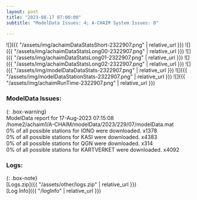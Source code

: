 ```yaml
---
layout: post
title: "2023-08-17 07:00:00"
subtitle: "ModelData Issues: 4; A-CHAIM System Issues: 0"

---
```


![]({{ "/assets/img/achaimDataStatsShort-2322907.png" | relative_url }})
![]({{ "/assets/img/achaimDataStatsLong00-2322907.png" | relative_url }})
![]({{ "/assets/img/achaimDataStatsLong01-2322907.png" | relative_url }})
![]({{ "/assets/img/achaimDataStatsLong02-2322907.png" | relative_url }})
![]({{ "/assets/img/modelDataDataStats-2322907.png" | relative_url }})
![]({{ "/assets/img/modelDataStationStats-2322907.png" | relative_url }})
![]({{ "/assets/img/achaimRunTime-2322907.png" | relative_url }})


### ModelData Issues:  
  
{: .box-warning}  
 ModelData report for 17-Aug-2023 07:15:08   
 /home2/achaim1/A-CHAIM/modelData/2023/229/07/modelData.mat   
 0% of all possible stations for IONO were downloaded. x1378   
 0% of all possible stations for KASI were downloaded. x4383   
 0% of all possible stations for QGN were downloaded. x314   
 0% of all possible stations for KARTVERKET were downloaded. x4092   
  


### Logs:  
  
{: .box-note}  
[Logs.zip]({{ "/assets/other/logs.zip" | relative_url }})  
[Log Info]({{ "/logInfo" | relative_url }})  
